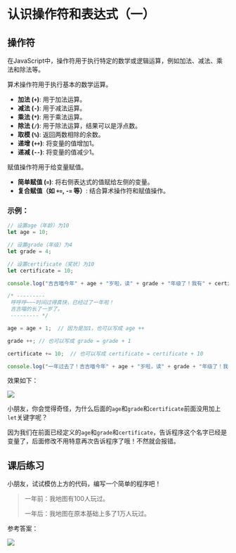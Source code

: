 # 认识操作符和表达式（一）

## 操作符

在JavaScript中，操作符用于执行特定的数学或逻辑运算，例如加法、减法、乘法和除法等。

算术操作符用于执行基本的数学运算。

- **加法 (`+`)**: 用于加法运算。
- **减法 (`-`)**: 用于减法运算。
- **乘法 (`*`)**: 用于乘法运算。
- **除法 (`/`)**: 用于除法运算，结果可以是浮点数。
- **取模 (`%`)**: 返回两数相除的余数。
- **递增 (`++`)**: 将变量的值增加1。
- **递减 (`--`)**: 将变量的值减少1。

赋值操作符用于给变量赋值。

- **简单赋值 (`=`)**: 将右侧表达式的值赋给左侧的变量。
- **复合赋值（如 `+=`, `-=` 等）**: 结合算术操作符和赋值操作。


### 示例：
```javascript
// 设置age（年龄）为10
let age = 10;

// 设置grade（年级）为4
let grade = 4;

// 设置certificate（奖状）为10
let certificate = 10; 

console.log("吉吉喵今年" + age + "岁啦，读" + grade + "年级了！我有" + certificate + "张奖状。"); 

/* ---------
 呼呼呼~~~时间过得真快，已经过了一年啦！
 吉吉喵的长了一岁了。
 --------- */

age = age + 1;  // 因为是加1，也可以写成 age ++

grade ++; // 也可以写成 grade = grade + 1

certificate += 10;  // 也可以写成 certificate = certificate + 10

console.log("一年过去了！吉吉喵今年" + age + "岁啦，读" + grade + "年级了！我有" + certificate + "张奖状。"); 
```
效果如下：

![](/QQ20240918-164912.png)

小朋友，你会觉得奇怪，为什么后面的`age`和`grade`和`certificate`前面没用加上`let`关键字呢？

因为我们在前面已经定义的`age`和`grade`和`certificate`，告诉程序这个名字已经是变量了，后面修改不用特意再次告诉程序了哦！不然就会报错。

## 课后练习

小朋友，试试模仿上方的代码，编写一个简单的程序吧！
> 一年前：我地图有100人玩过。
>
> 一年后：我地图在原本基础上多了1万人玩过。

参考答案：

![](/QQ20240918-171150.png)